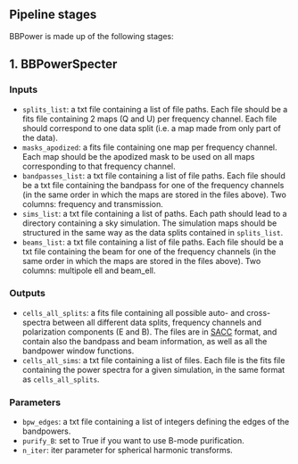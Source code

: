 Pipeline stages
---------------

BBPower is made up of the following stages:

## 1. BBPowerSpecter
### Inputs
- `splits_list`: a txt file containing a list of file paths. Each file should be a fits file containing 2 maps (Q and U) per frequency channel. Each file should correspond to one data split (i.e. a map made from only part of the data).
- `masks_apodized`: a fits file containing one map per frequency channel. Each map should be the apodized mask to be used on all maps corresponding to that frequency channel.
- `bandpasses_list`: a txt file containing a list of file paths. Each file should be a txt file containing the bandpass for one of the frequency channels (in the same order in which the maps are stored in the files above). Two columns: frequency and transmission.
- `sims_list`: a txt file containing a list of paths. Each path should lead to a directory containing a sky simulation. The simulation maps should be structured in the same way as the data splits contained in `splits_list`.
- `beams_list`: a txt file containing a list of file paths. Each file should be a txt file containing the beam for one of the frequency channels (in the same order in which the maps are stored in the files above). Two columns: multipole ell and beam_ell.

### Outputs
- `cells_all_splits`: a fits file containing all possible auto- and cross-spectra between all different data splits, frequency channels and polarization components (E and B). The files are in [SACC](https://github.com/LSSTDESC/sacc) format, and contain also the bandpass and beam information, as well as all the bandpower window functions.
- `cells_all_sims`: a txt file containing a list of files. Each file is the fits file containing the power spectra for a given simulation, in the same format as `cells_all_splits`.

### Parameters
- `bpw_edges`: a txt file containing a list of integers defining the edges of the bandpowers.
- `purify_B`: set to True if you want to use B-mode purification.
- `n_iter`: iter parameter for spherical harmonic transforms.

